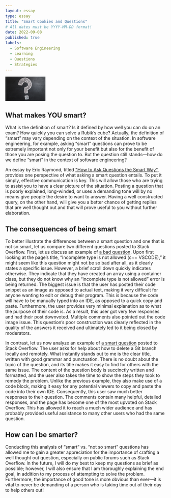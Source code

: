 ```yaml
---
layout: essay
type: essay
title: "Smart Cookies and Questions"
# All dates must be YYYY-MM-DD format!
date: 2022-09-08
published: true
labels:
  - Software Engineering
  - Learning
  - Questions
  - Strategies
---
```


<img width="25%" class="rounded float-start pe-4" src="../img/question.jpg">

## What makes YOU smart?
What is the definition of smart? Is it defined by how well you can do on an exam? How quickly you can solve a Rubik’s cube? Actually, the definition of “smart” may vary depending on the context of the situation. In software engineering, for example, asking “smart” questions can prove to be extremely important not only for your benefit but also for the benefit of those you are posing the question to. But the question still stands—how do we define “smart” in the context of software engineering?

An essay by Eric Raymond, titled ["How to Ask Questions the Smart Way"](http://www.catb.org/esr/faqs/smart-questions.html), provides one perspective of what asking a smart question entails. To put it simply, effective communication is key. This will allow those who are trying to assist you to have a clear picture of the situation. Posting a question that is poorly explained, long-winded, or uses a demanding tone will by no means give people the desire to want to answer. Having a well constructed query, on the other hand, will give you a better chance of getting replies that are well thought out and that will prove useful to you without further elaboration. 

## The consequences of being smart
To better illustrate the differences between a smart question and one that is not so smart, let us compare two different questions posted to Stack Overflow. First, let us discuss an example of [a bad question](https://stackoverflow.com/questions/56242247/incomplete-type-is-not-allowed-c-vscode?noredirect=1&lq=1). Upon first looking at the page’s title, “Incomplete type is not allowed (c++ VSCODE),” it might seem like this question might not be so bad after all, as it clearly states a specific issue. However, a brief scroll down quickly indicates otherwise. They indicate that they have created an array using a container class, but they do not know why an “incomplete type is not allowed” error is being returned. The biggest issue is that the user has posted their code snippet as an image as opposed to actual text, making it very difficult for anyone wanting to edit or debug their program. This is because the code will have to be manually typed into an IDE, as opposed to a quick copy and paste. Furthermore, the user provides very minimal explanation as to what the purpose of their code is. As a result, this user got very few responses and had their post downvoted. Multiple comments also pointed out the code image issue. This question’s poor construction was clearly reflected in the quality of the answers it received and ultimately led to it being closed by moderators.

In contrast, let us now analyze an example of [a smart question](https://stackoverflow.com/questions/2003505/how-do-i-delete-a-git-branch-locally-and-remotely) posted to Stack Overflow. The user asks for help about how to delete a Git branch locally and remotely. What instantly stands out to me is the clear title, written with good grammar and punctuation. There is no doubt about the topic of the question, and its title makes it easy to find for others with the same issue. The content of the question body is succinctly written and formatted, and the user also takes the time to show the steps they took to remedy the problem. Unlike the previous example, they also make use of a code block, making it easy for any potential viewers to copy and paste the code into their own IDE. Consequently, this user saw much better responses to their question. The comments contain many helpful, detailed responses, and the page has become one of the most upvoted on Stack Overflow. This has allowed it to reach a much wider audience and has probably provided useful assistance to many other users who had the same question.

## How can I be smarter?
Conducting this analysis of “smart” vs. “not so smart” questions has allowed me to gain a greater appreciation for the importance of crafting a well thought out question, especially on public forums such as Stack Overflow. In the future, I will do my best to keep my questions as brief as possible; however, I will also ensure that I am thoroughly explaining the end goal, in addition to my process of attempting to solve the problem. Furthermore, the importance of good tone is more obvious than ever—it is vital to never be demanding of a person who is taking time out of their day to help others out!
